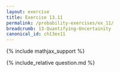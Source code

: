 ```yaml
---
layout: exercise
title: Exercise 13.11
permalink: /probability-exercises/ex_11/
breadcrumb: 13-Quantifying-Uncertainity
canonical_id: ch13ex11
---
```


{% include mathjax_support %}
<div id="hiddden">{% include_relative question.md %}</div>